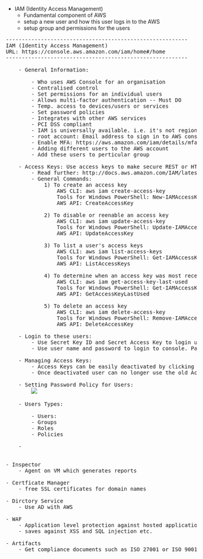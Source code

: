 - IAM (Identity Access Management)
    - Fundamental component of AWS
    - setup a new user and how this user logs in to the AWS
    - setup group and permissions for the users
    
<pre>
---------------------------------------------------------
IAM (Identity Access Management)
URL: https://console.aws.amazon.com/iam/home#/home
---------------------------------------------------------

    - General Information:
    
        - Who uses AWS Console for an organisation
        - Centralised control
        - Set permissions for an individual users
        - Allows multi-factor authentication -- Must DO
        - Temp. access to devices/users or services
        - Set password policies
        - Integrates with other AWS services
        - PCI DSS compliant
        - IAM is universally available. i.e. it's not region based service.
        - root account: Email address to sign in to AWS console.
        - Enable MFA: https://aws.amazon.com/iam/details/mfa/
        - Adding different users to the AWS account
        - Add these users to perticular group
        
    - Access Keys: Use access keys to make secure REST or HTTP Query protocol requests to AWS service APIs. For once protection, one should never share your secret keys with anyone. As a best practice, we recommend frequent key rotation.
        - Read further: http://docs.aws.amazon.com/IAM/latest/UserGuide/id_credentials_access-keys.html?icmpid=docs_iam_console
        - General Commands:
            1) To create an access key
                AWS CLI: aws iam create-access-key
                Tools for Windows PowerShell: New-IAMAccessKey
                AWS API: CreateAccessKey

            2) To disable or reenable an access key
                AWS CLI: aws iam update-access-key
                Tools for Windows PowerShell: Update-IAMAccessKey
                AWS API: UpdateAccessKey

            3) To list a user's access keys
                AWS CLI: aws iam list-access-keys
                Tools for Windows PowerShell: Get-IAMAccessKey
                AWS API: ListAccessKeys

            4) To determine when an access key was most recently used
                AWS CLI: aws iam get-access-key-last-used
                Tools for Windows PowerShell: Get-IAMAccessKeyLastUsed
                AWS API: GetAccessKeyLastUsed

            5) To delete an access key
                AWS CLI: aws iam delete-access-key
                Tools for Windows PowerShell: Remove-IAMAccessKey
                AWS API: DeleteAccessKey
                
    - Login to these users:
        - Use Secret Key ID and Secret Access Key to login using Programmatic access method
        - Use user name and password to login to console. Password can be auto generated and user can change it on the first login. 
        
    - Managing Access Keys:
        - Access Keys can be easily deactivated by clicking on the manage users and then selcting individual user.
        - Once deactivated user can no longer use the old Access Key ID and Secret Access Key.
    
    - Setting Password Policy for Users:
        <html><img src="https://cloud.githubusercontent.com/assets/3501170/25305542/8b0ba2d2-27c0-11e7-94e8-206a4cd6c676.png"></html>
                
    - Users Types:
        
        - Users:
        - Groups
        - Roles
        - Policies
        
    - 
      

- Inspector
    - Agent on VM which generates reports
    
- Certficate Manager
    - free SSL certificates for domain names
    
- Dirctory Service
    - Use AD with AWS
    
- WAF
    - Application level protection against hosted application on AWS
    - saves against XSS and SQL injection etc.
    
- Artifacts
    - Get compliance documents such as ISO 27001 or ISO 9001
